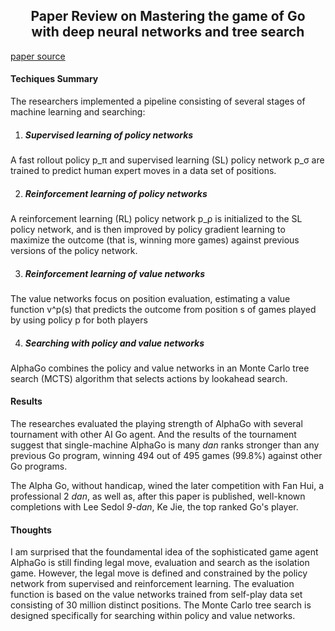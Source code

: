 <h2><center> Paper Review on Mastering the game of Go <br>with deep neural networks and tree search </center></h2>

[paper source](https://storage.googleapis.com/deepmind-media/alphago/AlphaGoNaturePaper.pdf)

#### Techiques Summary

The researchers implemented a pipeline consisting of several stages of machine learning and searching: 
  1. ##### Supervised learning of policy networks
  
  A fast rollout policy p_π and supervised learning (SL) policy network p_σ are trained to predict human expert moves in a data set of positions.
  
  2. ##### Reinforcement learning of policy networks
  
  A reinforcement learning (RL) policy network p_ρ is initialized to the SL policy network, and is then improved by policy gradient learning to maximize the outcome (that is, winning more games) against previous versions of the policy network.
  
  3. ##### Reinforcement learning of value networks
  
  The value networks focus on position evaluation, estimating a value function v^p(s) that predicts the outcome from position s of games played by using policy p for both players
  
  4. ##### Searching with policy and value networks
  
  AlphaGo combines the policy and value networks in an Monte Carlo tree search (MCTS) algorithm that selects actions by lookahead search. 
  
#### Results
 The researches evaluated the playing strength of AlphaGo with several tournament with other AI Go agent. And the results of the tournament suggest that single-machine AlphaGo is many *dan* ranks stronger than any previous Go program, winning 494 out of 495 games (99.8%) against other Go programs.
 
 The Alpha Go, without handicap, wined the later competition with Fan Hui, a professional 2 *dan*, as well as, after this paper is published, well-known completions with Lee Sedol *9-dan*, Ke Jie, the top ranked Go's player. 

#### Thoughts

I am surprised that the foundamental idea of the sophisticated game agent AlphaGo is still finding legal move, evaluation and search as the isolation game. However, the legal move is defined and constrained by the policy network from supervised and reinforcement learning. The evaluation function is based on the value networks trained from self-play data set consisting of 30 million distinct positions. The Monte Carlo tree search is designed specifically for searching within policy and value networks.